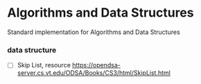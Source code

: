 # Algorithms and Data Structures
Standard implementation for Algorithms and Data Structures


### data structure
- [ ] Skip List, resource https://opendsa-server.cs.vt.edu/ODSA/Books/CS3/html/SkipList.html
